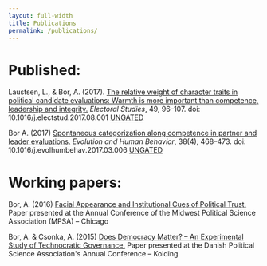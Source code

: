 ```yaml
---
layout: full-width
title: Publications
permalink: /publications/
---
```



# Published: 

Laustsen, L., & Bor, A. (2017). [The relative weight of character traits in political candidate evaluations: Warmth is more important than competence, leadership and integrity.](http://doi.org/10.1016/j.electstud.2017.08.001) *Electoral Studies*, 49, 96–107. doi: 10.1016/j.electstud.2017.08.001 [UNGATED](http://pure.au.dk/portal/files/116720722/Laustsen_Bor_2017_Accepted_manuscript_.pdf)   

Bor A. (2017) [Spontaneous categorization along competence in partner and leader evaluations.](http://doi.org/10.1016/j.evolhumbehav.2017.03.006) *Evolution and Human Behavior*, 38(4), 468–473. doi: 10.1016/j.evolhumbehav.2017.03.006 [UNGATED]()


# Working papers: 

Bor, A. (2016) [Facial Appearance and Institutional Cues of Political Trust.]() Paper presented at the Annual Conference of the Midwest Political Science Association (MPSA) – Chicago 

Bor, A. & Csonka, A. (2015) [Does Democracy Matter? – An Experimental Study of Technocratic Governance.]() Paper presented at the Danish Political Science Association's Annual Conference – Kolding 